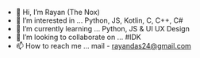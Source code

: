 - 👋 Hi, I’m Rayan (The Nox)
- 👀 I’m interested in ... Python, JS, Kotlin, C, C++, C#
- 🌱 I’m currently learning ... Python, JS & UI UX Design
- 💞️ I’m looking to collaborate on ... #IDK
- 📫 How to reach me ... mail - rayandas24@gmail.com

<!---
noonexnox/noonexnox is a ✨ special ✨ repository because its `README.md` (this file) appears on your GitHub profile.
You can click the Preview link to take a look at your changes.
--->
